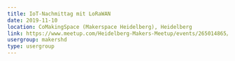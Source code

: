 ```yaml
---
title: IoT-Nachmittag mit LoRaWAN
date: 2019-11-10
location: CoMakingSpace (Makerspace Heidelberg), Heidelberg
link: https://www.meetup.com/Heidelberg-Makers-Meetup/events/265014865/
usergroup: makershd
type: usergroup
---
```

